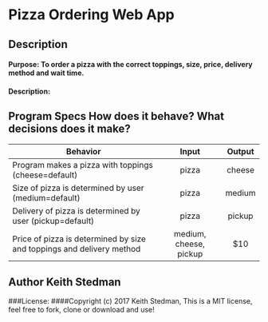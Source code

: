 # Pizza Ordering Web App
## Description
#### Purpose: To order a pizza with the correct toppings, size, price, delivery method and wait time.
#### Description:
## Program Specs How does it behave? What decisions does it make?
| Behavior | Input | Output |
|----------|:-----:|:------:|
| Program makes a pizza with toppings (cheese=default) | pizza | cheese |
| Size of pizza is determined by user (medium=default) | pizza | medium |
| Delivery of pizza is determined by user (pickup=default) | pizza | pickup |
| Price of pizza is determined by size and toppings and delivery method | medium, cheese, pickup | $10 |

## Author Keith Stedman
###License:
####Copyright (c) 2017 Keith Stedman, This is a MIT license, feel free to fork, clone or download and use!
